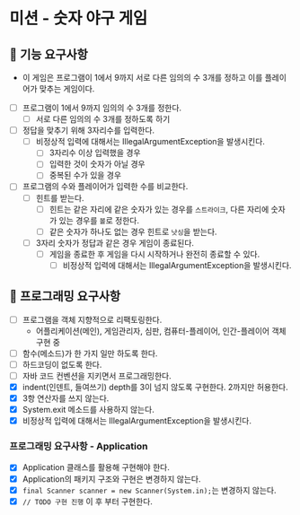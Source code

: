 # **미션 - 숫자 야구 게임**

## **🚀 기능 요구사항**

- 이 게임은 프로그램이 1에서 9까지 서로 다른 임의의 수 3개를 정하고 이를 플레이어가 맞추는 게임이다.
- [ ]  프로그램이 1에서 9까지 임의의 수 3개를 정한다.
    - [ ]  서로 다른 임의의 수 3개를 정하도록 하기
- [ ]  정답을 맞추기 위해 3자리수를 입력한다.
    - [ ]  비정상적 입력에 대해서는 IllegalArgumentException을 발생시킨다.
        - [ ]  3자리수 이상 입력했을 경우
        - [ ]  입력한 것이 숫자가 아닐 경우
        - [ ]  중복된 수가 있을 경우
- [ ]  프로그램의 수와 플레이어가 입력한 수를 비교한다.
    - [ ]  힌트를 받는다.
        - [ ]  힌트는 같은 자리에 같은 숫자가 있는 경우를 `스트라이크`, 다른 자리에 숫자가 있는 경우를 `볼`로 정한다.
        - [ ]  같은 숫자가 하나도 없는 경우 힌트로 `낫싱`을 받는다.
    - [ ]  3자리 숫자가 정답과 같은 경우 게임이 종료된다.
        - [ ]  게임을 종료한 후 게임을 다시 시작하거나 완전히 종료할 수 있다.
            - [ ]  비정상적 입력에 대해서는 IllegalArgumentException을 발생시킨다.

## **🎱 프로그래밍 요구사항**
- [ ]  프로그램을 객체 지향적으로 리팩토링한다.
    - 어플리케이션(메인), 게임관리자, 심판, 컴퓨터-플레이어, 인간-플레이어 객체 구현 중
- [ ]  함수(메소드)가 한 가지 일만 하도록 한다.
- [ ]  하드코딩이 없도록 한다.
- [ ]  자바 코드 컨벤션을 지키면서 프로그래밍한다.
- [x]  indent(인덴트, 들여쓰기) depth를 3이 넘지 않도록 구현한다. 2까지만 허용한다.
- [x]  3항 연산자를 쓰지 않는다.
- [x]  System.exit 메소드를 사용하지 않는다.
- [x]  비정상적 입력에 대해서는 IllegalArgumentException을 발생시킨다.

### **프로그래밍 요구사항 - Application**

- [x]  Application 클래스를 활용해 구현해야 한다.
- [x]  Application의 패키지 구조와 구현은 변경하지 않는다.
- [x]  `final Scanner scanner = new Scanner(System.in);`는 변경하지 않는다.
- [x]  `// TODO 구현 진행` 이 후 부터 구현한다.